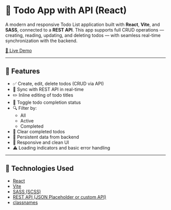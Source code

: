 # 📝 Todo App with API (React)

A modern and responsive Todo List application built with **React**, **Vite**, and **SASS**, connected to a **REST API**. This app supports full CRUD operations — creating, reading, updating, and deleting todos — with seamless real-time synchronization with the backend.

[🔗 Live Demo](https://bronex25.github.io/todo-app_react-api/)

---

## 🚀 Features

- ✅ Create, edit, delete todos (CRUD via API)
- 🔄 Sync with REST API in real-time
- ✏️ Inline editing of todo titles
- 📌 Toggle todo completion status
- 🔍 Filter by:
  - All
  - Active
  - Completed
- 🧹 Clear completed todos
- 💾 Persistent data from backend
- 📱 Responsive and clean UI
- ⚠️ Loading indicators and basic error handling

---

## 🔧 Technologies Used

- [React](https://reactjs.org/)
- [Vite](https://vitejs.dev/)
- [SASS (SCSS)](https://sass-lang.com/)
- [REST API (JSON Placeholder or custom API)](https://jsonplaceholder.typicode.com/)
- [classnames](https://www.npmjs.com/package/classnames)

